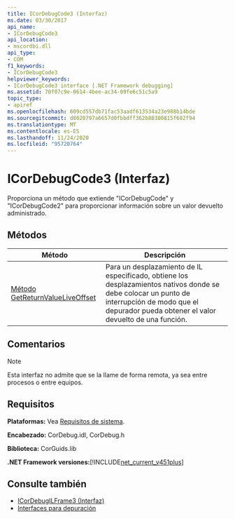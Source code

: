 ```yaml
---
title: ICorDebugCode3 (Interfaz)
ms.date: 03/30/2017
api_name:
- ICorDebugCode3
api_location:
- mscordbi.dll
api_type:
- COM
f1_keywords:
- ICorDebugCode3
helpviewer_keywords:
- ICorDebugCode3 interface [.NET Framework debugging]
ms.assetid: 70f07c9e-0614-4bee-ac34-09fe6c51c5a9
topic_type:
- apiref
ms.openlocfilehash: 609cd557db71fac53aadf613534a23e988b14bde
ms.sourcegitcommit: d8020797a6657d0fbbdff362b80300815f682f94
ms.translationtype: MT
ms.contentlocale: es-ES
ms.lasthandoff: 11/24/2020
ms.locfileid: "95720764"
---
```

# <a name="icordebugcode3-interface"></a>ICorDebugCode3 (Interfaz)

Proporciona un método que extiende "ICorDebugCode" y "ICorDebugCode2" para proporcionar información sobre un valor devuelto administrado.  
  
## <a name="methods"></a>Métodos  
  
|Método|Descripción|  
|------------|-----------------|  
|[Método GetReturnValueLiveOffset](icordebugcode3-getreturnvalueliveoffset-method.md)|Para un desplazamiento de IL especificado, obtiene los desplazamientos nativos donde se debe colocar un punto de interrupción de modo que el depurador pueda obtener el valor devuelto de una función.|  
  
## <a name="remarks"></a>Comentarios  
  
> [!NOTE]
> Esta interfaz no admite que se la llame de forma remota, ya sea entre procesos o entre equipos.  
  
## <a name="requirements"></a>Requisitos  

 **Plataformas:** Vea [Requisitos de sistema](../../get-started/system-requirements.md).  
  
 **Encabezado:** CorDebug.idl, CorDebug.h  
  
 **Biblioteca:** CorGuids.lib  
  
 **.NET Framework versiones:**[!INCLUDE[net_current_v451plus](../../../../includes/net-current-v451plus-md.md)]  
  
## <a name="see-also"></a>Consulte también

- [ICorDebugILFrame3 (Interfaz)](icordebugilframe3-interface.md)
- [Interfaces para depuración](debugging-interfaces.md)
